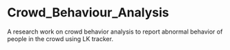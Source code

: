 # Crowd_Behaviour_Analysis

A research work on crowd behavior analysis to report abnormal
behavior of people in the crowd using LK tracker.
